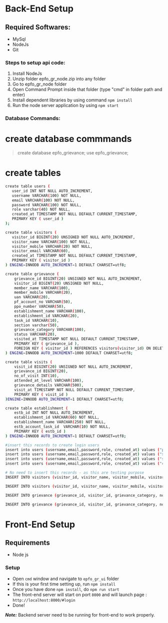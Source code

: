 # Back-End Setup

## Required Softwares:
- MySql
- NodeJs
- Git
### Steps to setup api code:
1. Install NodeJs
2. Unzip folder epfo_gr_node.zip into any folder
3. Go to epfo_gr_node folder
4. Open Command Prompt inside that folder (type "cmd" in folder path and enter)
5. Install dependent libraries by using command  ``` npm install ```
6. Run the node server application by using ``` npm start ```

### Database Commands:
# create database commmands
> create database epfo_grievance;
> use epfo_grievance;

# create tables

```bash
create table users (
   user_id INT NOT NULL AUTO_INCREMENT,
   username VARCHAR(100) NOT NULL,
   email VARCHAR(100) NOT NULL,
   password VARCHAR(100) NOT NULL,
   role varchar(40) NOT NULL,
   created_at TIMESTAMP NOT NULL DEFAULT CURRENT_TIMESTAMP, 
   PRIMARY KEY ( user_id )
);

create table visitors (
   visitor_id BIGINT(20) UNSIGNED NOT NULL AUTO_INCREMENT,
   visitor_name VARCHAR(100) NOT NULL,
   visitor_mobile VARCHAR(20) NOT NULL,
   visitor_email VARCHAR(60),
   created_at TIMESTAMP NOT NULL DEFAULT CURRENT_TIMESTAMP,
   PRIMARY KEY ( visitor_id )
) ENGINE=INNODB AUTO_INCREMENT=1 DEFAULT CHARSET=utf8;

create table grievance (
	grievance_id BIGINT(20) UNSIGNED NOT NULL AUTO_INCREMENT,
	visitor_id BIGINT(20) UNSIGNED NOT NULL,
	member_name VARCHAR(100),
	member_mobile VARCHAR(20),
	uan VARCHAR(20),
	pf_account_no VARCHAR(50),
	ppo_number VARCHAR(50),
	establishment_name VARCHAR(100),
	establishment_id VARCHAR(20),
	task_id VARCHAR(10),
	section varchar(50),
	grievance_category VARCHAR(100),
	status VARCHAR(20),
	visited_at TIMESTAMP NOT NULL DEFAULT CURRENT_TIMESTAMP,
	PRIMARY KEY ( grievance_id ),
	FOREIGN KEY ( visitor_id ) REFERENCES visitors(visitor_id) ON DELETE CASCADE
) ENGINE=INNODB AUTO_INCREMENT=1000 DEFAULT CHARSET=utf8;

create table visits (
	visit_id BIGINT(20) UNSIGNED NOT NULL AUTO_INCREMENT,
	grievance_id BIGINT(20),
	no_of_visit INT(10),
	attended_at_level VARCHAR(100),
	grievance_details VARCHAR(500),
	visit_at TIMESTAMP NOT NULL DEFAULT CURRENT_TIMESTAMP,
	PRIMARY KEY ( visit_id )
)ENGINE=INNODB AUTO_INCREMENT=1 DEFAULT CHARSET=utf8;

create table establishment (
	estb_id INT NOT NULL AUTO_INCREMENT,
	establishment_id VARCHAR(60) NOT NULL,
	establishment_name VARCHAR(250) NOT NULL,
	estb_account_task_id  VARCHAR(10) NOT NULL,
	PRIMARY KEY ( estb_id )
) ENGINE=INNODB AUTO_INCREMENT=1 DEFAULT CHARSET=utf8;

#insert this records to create login users
insert into users (username,email,password,role, created_at) values ("pradeep", "jadhavpradeep02@gmail.com", "pradeep", "admin",now());
insert into users (username,email,password,role, created_at) values ("sunil", "sunilchivate@gmail.com", "sunil", "admin",now());
insert into users (username,email,password,role, created_at) values ("suhas", "suhassanmukh@gmail.com", "suhas", "admin",now());
insert into users (username,email,password,role, created_at) values ("chetan", "chetankekade@gmail.com", "chetan", "admin", now());

# No need to insert this records - as this are testing purpose
INSERT INTO visitors (visitor_id, visitor_name, visitor_mobile, visitor_email, uan, pf_account_no, establishment_name, created_at) VALUES (NULL,"Mohan","9867153742","mohan@abc.com","1122334455","MH/BAN/0002/25788/29882","9/10/2021 0:24:16");

INSERT INTO visitors (visitor_id, visitor_name, visitor_mobile, visitor_email, uan, pf_account_no, establishment_name, created_at) VALUES (NULL,'Amol Kumar', '9867452312', 'amol.kumar@gmail.com', '112233445566771', 'MH/BAN/0002/25788/12234', 'Infosys', now());

INSERT INTO grievance (grievance_id, visitor_id, grievance_category, no_of_visit, attended_at_level, grievance_details, status, visited_at) VALUES (NULL, 1, "Normal", 1, "Clerk", "Pension not started", "Pending", now())

INSERT INTO grievance (grievance_id, visitor_id, grievance_category, no_of_visit, attended_at_level, grievance_details, status, visited_at) VALUES (NULL, 2, "Major", 1, "Clerk", "PF Transfer not started", "Pending", now())

```

# Front-End Setup

## Requirements
- Node js

### Setup
- Open ```cmd``` window and navigate to ```epfo_gr_ui``` folder
- If this is your first time setting up, run ```npm install```
- Once you have done ```npm install```, do ```npm run start```
- The front-end server will start on port ```8000``` and will launch page : ```http://localhost:8000/#login```
- Done!

***Note:***  Backend server need to be running for front-end to work properly.